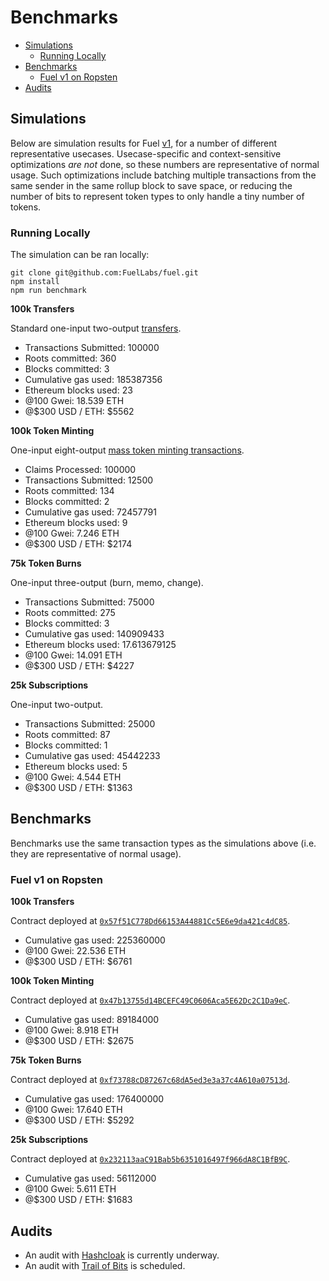 Benchmarks
===

- [Simulations](#simulations)
    - [Running Locally](#running-locally)
- [Benchmarks](#benchmarks)
    - [Fuel v1 on Ropsten](#fuel-v1-on-ropsten)
- [Audits](#audits)

Simulations
---

Below are simulation results for Fuel [v1](../5.%20Future%20Roadmap/1.%20Planned%20Features.md), for a number of different representative usecases. Usecase-specific and context-sensitive optimizations _are not_ done, so these numbers are representative of normal usage. Such optimizations include batching multiple transactions from the same sender in the same rollup block to save space, or reducing the number of bits to represent token types to only handle a tiny number of tokens.

### Running Locally

The simulation can be ran locally:

```
git clone git@github.com:FuelLabs/fuel.git
npm install
npm run benchmark
```

**100k Transfers**

Standard one-input two-output [transfers](../3.%20Concepts/0.%20Fundamentals/4.%20Transaction%20Architecture.md#simple-send-example).

- Transactions Submitted: 100000
- Roots committed: 360
- Blocks committed: 3
- Cumulative gas used: 185387356
- Ethereum blocks used: 23
- @100 Gwei: 18.539 ETH
- @$300 USD / ETH: $5562

**100k Token Minting**

One-input eight-output [mass token minting transactions](../4.%20Tools%20and%20Applications/1.%20Token%20Minting.md).

- Claims Processed: 100000
- Transactions Submitted: 12500
- Roots committed: 134
- Blocks committed: 2
- Cumulative gas used: 72457791
- Ethereum blocks used: 9
- @100 Gwei: 7.246 ETH
- @$300 USD / ETH: $2174

**75k Token Burns**

One-input three-output (burn, memo, change).

- Transactions Submitted: 75000
- Roots committed: 275
- Blocks committed: 3
- Cumulative gas used: 140909433
- Ethereum blocks used: 17.613679125
- @100 Gwei: 14.091 ETH
- @$300 USD / ETH: $4227

**25k Subscriptions**

One-input two-output.

- Transactions Submitted: 25000
- Roots committed: 87
- Blocks committed: 1
- Cumulative gas used: 45442233
- Ethereum blocks used: 5
- @100 Gwei: 4.544 ETH
- @$300 USD / ETH: $1363

Benchmarks
---

Benchmarks use the same transaction types as the simulations above (i.e. they are representative of normal usage).

### Fuel v1 on Ropsten

**100k Transfers**

Contract deployed at [`0x57f51C778Dd66153A44881Cc5E6e9da421c4dC85`](https://ropsten.etherscan.io/address/0x57f51c778dd66153a44881cc5e6e9da421c4dc85).

- Cumulative gas used: 225360000
- @100 Gwei: 22.536 ETH
- @$300 USD / ETH: $6761

**100k Token Minting**

Contract deployed at [`0x47b13755d14BCEFC49C0606Aca5E62Dc2C1Da9eC`](https://ropsten.etherscan.io/address/0x47b13755d14bcefc49c0606aca5e62dc2c1da9ec).

- Cumulative gas used: 89184000
- @100 Gwei: 8.918 ETH
- @$300 USD / ETH: $2675

**75k Token Burns**

Contract deployed at [`0xf73788cD87267c68dA5ed3e3a37c4A610a07513d`](https://ropsten.etherscan.io/address/0xf73788cd87267c68da5ed3e3a37c4a610a07513d).

- Cumulative gas used: 176400000
- @100 Gwei: 17.640 ETH
- @$300 USD / ETH: $5292

**25k Subscriptions**

Contract deployed at [`0x232113aaC91Bab5b6351016497f966dA8C1BfB9C`](https://ropsten.etherscan.io/address/0x232113aac91bab5b6351016497f966da8c1bfb9c).

- Cumulative gas used: 56112000
- @100 Gwei: 5.611 ETH
- @$300 USD / ETH: $1683

Audits
---

- An audit with [Hashcloak](https://hashcloak.com) is currently underway.
- An audit with [Trail of Bits](https://www.trailofbits.com) is scheduled.
